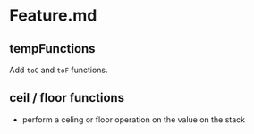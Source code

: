 # Feature.md

## tempFunctions
Add `toC` and `toF` functions.

## ceil / floor functions
- perform a celing or floor operation on the value on the stack

